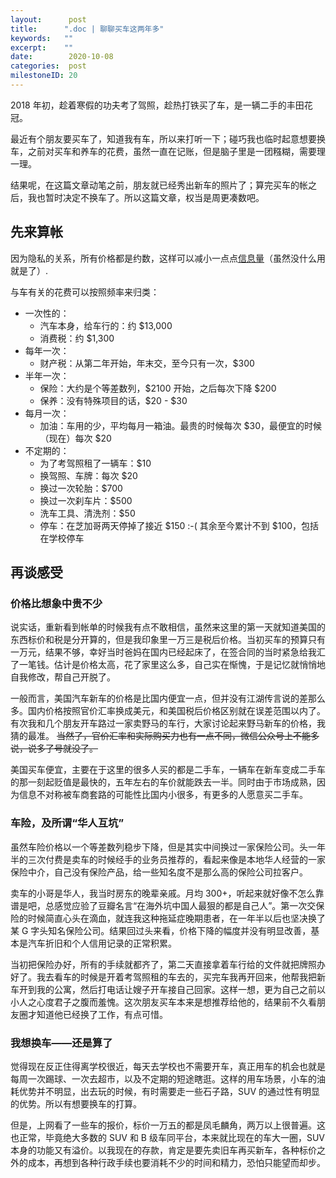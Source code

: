 ```yaml
---
layout:      post
title:      ".doc | 聊聊买车这两年多"
keywords:   ""
excerpt:    ""
date:        2020-10-08
categories:  post
milestoneID: 20
---
```


2018 年初，趁着寒假的功夫考了驾照，趁热打铁买了车，是一辆二手的丰田花冠。

最近有个朋友要买车了，知道我有车，所以来打听一下；碰巧我也临时起意想要换车，之前对买车和养车的花费，虽然一直在记账，但是脑子里是一团糨糊，需要理一理。

结果呢，在这篇文章动笔之前，朋友就已经秀出新车的照片了；算完买车的帐之后，我也暂时决定不换车了。所以这篇文章，权当是周更凑数吧。

## 先来算帐

因为隐私的关系，所有价格都是约数，这样可以减小一点点[信息量](https://program-think.blogspot.com/2017/12/howto-cover-your-tracks-10.html)（虽然没什么用就是了）.

与车有关的花费可以按照频率来归类：

- 一次性的：
    + 汽车本身，给车行的：约 $13,000
    + 消费税：约 $1,300
- 每年一次：
    + 财产税：从第二年开始，年末交，至今只有一次，$300
- 半年一次：
    + 保险：大约是个等差数列，$2100 开始，之后每次下降 $200
    + 保养：没有特殊项目的话，$20 - $30
- 每月一次：
    + 加油：车用的少，平均每月一箱油。最贵的时候每次 $30，最便宜的时候（现在）每次 $20 
- 不定期的：
    + 为了考驾照租了一辆车：$10
    + 换驾照、车牌：每次 $20
    + 换过一次轮胎：$700
    + 换过一次刹车片：$500
    + 洗车工具、清洗剂：$50
    + 停车：在芝加哥两天停掉了接近 $150 :-( 其余至今累计不到 $100，包括在学校停车
    
## 再谈感受

### 价格比想象中贵不少

说实话，重新看到帐单的时候我有点不敢相信，虽然来这里的第一天就知道美国的东西标价和税是分开算的，但是我印象里一万三是税后价格。当初买车的预算只有一万元，结果不够，幸好当时爸妈在国内已经起床了，在签合同的当时紧急给我汇了一笔钱。估计是价格太高，花了家里这么多，自己实在惭愧，于是记忆就悄悄地自我修改，帮自己开脱了。

一般而言，美国汽车新车的价格是比国内便宜一点，但并没有江湖传言说的差那么多。国内价格按照官价汇率换成美元，和美国税后价格区别就在误差范围以内了。有次我和几个朋友开车路过一家卖野马的车行，大家讨论起来野马新车的价格，我猜的最准。 ~~当然了，官价汇率和实际购买力也有一点不同，微信公众号上不能多说，说多了号就没了。~~

美国买车便宜，主要在于这里的很多人买的都是二手车，一辆车在新车变成二手车的那一刻起贬值是最快的，五年左右的车价就能跌去一半。同时由于市场成熟，因为信息不对称被车商套路的可能性比国内小很多，有更多的人愿意买二手车。

### 车险，及所谓“华人互坑”

虽然车险价格以一个等差数列稳步下降，但是其实中间换过一家保险公司。头一年半的三次付费是卖车的时候经手的业务员推荐的，看起来像是本地华人经营的一家保险中介，自己没有保险产品，给一些知名度不是那么高的保险公司拉客户。

卖车的小哥是华人，我当时房东的晚辈亲戚。月均 300+，听起来就好像不怎么靠谱是吧，总感觉应验了豆瓣名言“在海外坑中国人最狠的都是自己人”。第一次交保险的时候简直心头在滴血，就连我这种拖延症晚期患者，在一年半以后也坚决换了某 G 字头知名保险公司。结果回过头来看，价格下降的幅度并没有明显改善，基本是汽车折旧和个人信用记录的正常积累。

当初把保险办好，所有的手续就都齐了，第二天直接拿着车行给的文件就把牌照办好了。我去看车的时候是开着考驾照租的车去的，买完车我再开回来，他帮我把新车开到我的公寓，然后打电话让嫂子开车接自己回家。这样一想，更为自己之前以小人之心度君子之腹而羞愧。这次朋友买车本来是想推荐给他的，结果前不久看朋友圈才知道他已经换了工作，有点可惜。

### 我想换车——还是算了

觉得现在反正住得离学校很近，每天去学校也不需要开车，真正用车的机会也就是每周一次踢球、一次去超市，以及不定期的短途瞎逛。这样的用车场景，小车的油耗优势并不明显，出去玩的时候，有时需要走一些石子路，SUV 的通过性有明显的优势。所以有想要换车的打算。

但是，上网看了一些车的报价，标价一万五的都是凤毛麟角，两万以上很普遍。这也正常，毕竟绝大多数的 SUV 和 B 级车同平台，本来就比现在的车大一圈，SUV 本身的功能又有溢价。以我现在的存款，肯定是要先卖旧车再买新车，各种标价之外的成本，再想到各种行政手续也要消耗不少的时间和精力，恐怕只能望而却步。

